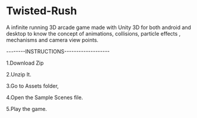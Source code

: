 # Twisted-Rush
A infinite running 3D arcade game made with Unity 3D for both android and desktop to know the concept of animations, collisions, particle effects , mechanisms and camera view points.

--------INSTRUCTIONS-------------------

1.Download Zip

2.Unzip It.

3.Go to Assets folder,

4.Open the Sample Scenes file.

5.Play the game.
